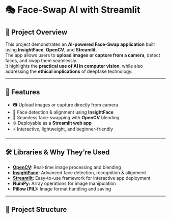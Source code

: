 # 🎭 Face-Swap AI with Streamlit

## 📌 Project Overview
This project demonstrates an **AI-powered Face-Swap application** built using **InsightFace**, **OpenCV**, and **Streamlit**.  
The app allows users to **upload images or capture from a camera**, detect faces, and swap them seamlessly.  
It highlights the **practical use of AI in computer vision**, while also addressing the **ethical implications** of deepfake technology.  

---

## 🚀 Features
- 📷 Upload images or capture directly from camera  
- 🤖 Face detection & alignment using **InsightFace**  
- 🔄 Seamless face-swapping with **OpenCV** blending  
- 🌐 Deployable as a **Streamlit web app**  
- ⚡ Interactive, lightweight, and beginner-friendly  

---

## 🛠️ Libraries & Why They’re Used
- **[OpenCV](https://opencv.org/):** Real-time image processing and blending  
- **[InsightFace](https://github.com/deepinsight/insightface):** Advanced face detection, recognition & alignment  
- **[Streamlit](https://streamlit.io/):** Easy-to-use framework for interactive app deployment  
- **NumPy:** Array operations for image manipulation  
- **Pillow (PIL):** Image format handling and saving  

---

## 📂 Project Structure
